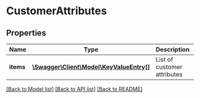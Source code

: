 # CustomerAttributes

## Properties
Name | Type | Description | Notes
------------ | ------------- | ------------- | -------------
**items** | [**\Swagger\Client\Model\KeyValueEntry[]**](KeyValueEntry.md) | List of customer attributes | 

[[Back to Model list]](../README.md#documentation-for-models) [[Back to API list]](../README.md#documentation-for-api-endpoints) [[Back to README]](../README.md)


